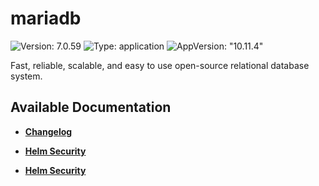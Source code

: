 # mariadb

![Version: 7.0.59](https://img.shields.io/badge/Version-7.0.59-informational?style=flat-square) ![Type: application](https://img.shields.io/badge/Type-application-informational?style=flat-square) ![AppVersion: "10.11.4"](https://img.shields.io/badge/AppVersion-"10.11.4"-informational?style=flat-square)

Fast, reliable, scalable, and easy to use open-source relational database system.

## Available Documentation

- [**Changelog**](CHANGELOG)

- [**Helm Security**](container-security)

- [**Helm Security**](helm-security)


